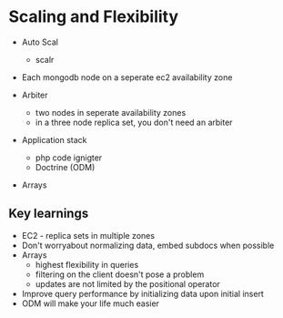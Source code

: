 # Scaling and Flexibility

* Auto Scal
    - scalr
* Each mongodb node on a seperate ec2 availability zone
* Arbiter
    - two nodes in seperate availability zones
    - in a three node replica set, you don't need an arbiter
* Application stack
    - php code ignigter 
    - Doctrine (ODM)

* Arrays 

## Key learnings

* EC2 - replica sets in multiple zones
* Don't worryabout normalizing data, embed subdocs when possible
* Arrays
    - highest flexibility in queries
    - filtering on the client doesn't pose a problem
    - updates are not limited by the positional operator
* Improve query performance by initializing data upon initial insert
* ODM will make your life much easier
